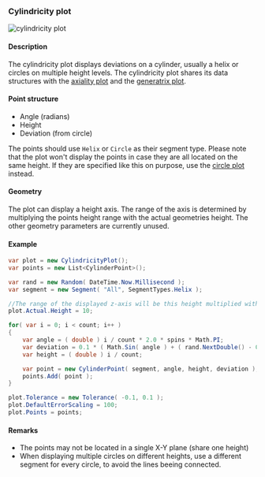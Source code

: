 [preview]: img/Cylindricity.png "Cylindricity plot"
<br/>
### Cylindricity plot

![cylindricity plot][preview]

#### Description

The cylindricity plot displays deviations on a cylinder, usually a helix or circles on multiple height levels. The cylindricity plot shares its data structures with the [axiality plot](Axiality.md) and the [generatrix plot](Generatrix.md).

#### Point structure

* Angle (radians)
* Height
* Deviation (from circle)

The points should use `Helix` or `Circle` as their segment type. Please note that the plot won't display the points in case they are all located on the same height. If they are specified like this on purpose, use the [circle plot](Circle.md) instead.

#### Geometry

The plot can display a height axis. The range of the axis is determined by multiplying the points height range with the actual geometries height. The other geometry parameters are currently unused.

#### Example

```csharp
var plot = new CylindricityPlot();
var points = new List<CylinderPoint>();

var rand = new Random( DateTime.Now.Millisecond );
var segment = new Segment( "All", SegmentTypes.Helix );

//The range of the displayed z-axis will be this height multiplied with the points height range.
plot.Actual.Height = 10;

for( var i = 0; i < count; i++ )
{
	var angle = ( double ) i / count * 2.0 * spins * Math.PI;
	var deviation = 0.1 * ( Math.Sin( angle ) + ( rand.NextDouble() - 0.5 ) * 0.2 );
	var height = ( double ) i / count;

	var point = new CylinderPoint( segment, angle, height, deviation );
	points.Add( point );
}

plot.Tolerance = new Tolerance( -0.1, 0.1 );
plot.DefaultErrorScaling = 100;
plot.Points = points;
```

#### Remarks

* The points may not be located in a single X-Y plane (share one height)
* When displaying multiple circles on different heights, use a different segment for every circle, to avoid the lines beeing connected.
<br/>
<br/>
